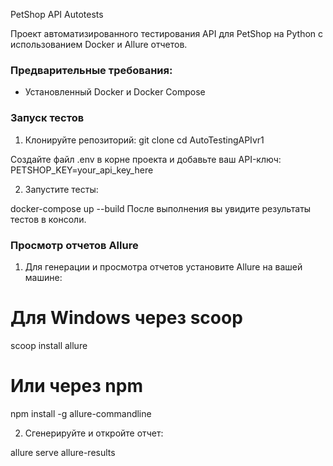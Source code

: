 PetShop API Autotests

Проект автоматизированного тестирования API для PetShop на Python с использованием Docker и Allure отчетов.

### Предварительные требования:
- Установленный Docker и Docker Compose

### Запуск тестов

1. Клонируйте репозиторий:
git clone 
cd AutoTestingAPIvr1

Создайте файл .env в корне проекта и добавьте ваш API-ключ:
PETSHOP_KEY=your_api_key_here

2. Запустите тесты:

docker-compose up --build
После выполнения вы увидите результаты тестов в консоли.

### Просмотр отчетов Allure
1. Для генерации и просмотра отчетов установите Allure на вашей машине:

# Для Windows через scoop
scoop install allure

# Или через npm
npm install -g allure-commandline

2. Сгенерируйте и откройте отчет:

allure serve allure-results
